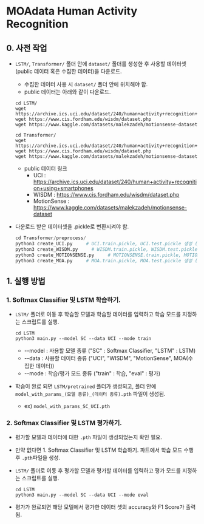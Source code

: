 # MOAdata Human Activity Recognition

## 0. 사전 작업
* `LSTM/`, `Transformer/` 폴더 안에 `dataset/` 폴더를 생성한 후 사용할 데이터셋(public 데이터 혹은 수집한 데이터)을 다운로드.
  * 수집한 데이터 사용 시 `dataset/` 폴더 안에 위치해야 함.
  * public 데이터는 아래와 같이 다운로드.
  ```
  cd LSTM/
  wget https://archive.ics.uci.edu/dataset/240/human+activity+recognition+using+smartphones
  wget https://www.cis.fordham.edu/wisdm/dataset.php
  wget https://www.kaggle.com/datasets/malekzadeh/motionsense-dataset
  ```
  
  ```
  cd Transformer/
  wget https://archive.ics.uci.edu/dataset/240/human+activity+recognition+using+smartphones
  wget https://www.cis.fordham.edu/wisdm/dataset.php
  wget https://www.kaggle.com/datasets/malekzadeh/motionsense-dataset
  ```
  * public 데이터 링크
    * UCI : https://archive.ics.uci.edu/dataset/240/human+activity+recognition+using+smartphones
    * WISDM : https://www.cis.fordham.edu/wisdm/dataset.php
    * MotionSense : https://www.kaggle.com/datasets/malekzadeh/motionsense-dataset
 
* 다운로드 받은 데이터셋을 .pickle로 변환시켜야 함.
  ```python
  cd Transformer/preprocess/
  python3 create_UCI.py     # UCI.train.pickle, UCI.test.pickle 생성 (public 데이터)
  python3 create_WISDM.py     # WISDM.train.pickle, WISDM.test.pickle 생성 (public 데이터)
  python3 create_MOTIONSENSE.py     # MOTIONSENSE.train.pickle, MOTIONSENSE.test.pickle 생성 (public 데이터)
  python3 create_MOA.py     # MOA.train.pickle, MOA.test.pickle 생성 (수집한 데이터) 
  ```


## 1. 실행 방법 
### 1. Softmax Classifier 및 LSTM 학습하기.
* `LSTM/` 폴더로 이동 후 학습할 모델과 학습할 데이터를 입력하고 학습 모드를 지정하는 스크립트를 실행.
  
  ```
  cd LSTM
  python3 main.py --model SC --data UCI --mode train
  ```

    * --model : 사용할 모델 종류 ("SC" : Softmax Classifier, "LSTM" : LSTM)
    * --data : 사용할 데이터 종류 ("UCI", "WISDM", "MotionSense", MOA(수집한 데이터))
    * --mode : 학습/평가 모드 종류 ("train" : 학습, "eval" : 평가)

* 학습이 완료 되면 `LSTM/pretrained` 폴더가 생성되고, 폴더 안에 `model_with_params_(모델 종류)_(데이터 종류).pth` 파일이 생성됨.
  * ex) `model_with_params_SC_UCI.pth`

### 2. Softmax Classifier 및 LSTM 평가하기.
* 평가할 모델과 데이터에 대한 `.pth` 파일이 생성되었는지 확인 필요.
* 만약 없다면 1. Softmax Classifier 및 LSTM 학습하기. 파트에서 학습 모드 수행 후 `.pth`파일을 생성.
  
* `LSTM/` 폴더로 이동 후 평가할 모델과 평가할 데이터를 입력하고 평가 모드를 지정하는 스크립트를 실행.
  
  ```
  cd LSTM
  python3 main.py --model SC --data UCI --mode eval
  ```
* 평가가 완료되면 해당 모델에서 평가한 데이터 셋의 accuracy와 F1 Score가 출력됨.
